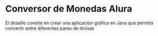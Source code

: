 # Conversor de Monedas Alura
El desafío consite en crear una aplicación gráfica en Java que permita convertir entre diferentes pares de divisas

